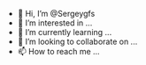 - 👋 Hi, I’m @Sergeygfs
- 👀 I’m interested in ...
- 🌱 I’m currently learning ...
- 💞️ I’m looking to collaborate on ...
- 📫 How to reach me ...

<!---
Sergeygfs/Sergeygfs is a ✨ special ✨ repository because its `README.md` (this file) appears on your GitHub profile.
You can click the Preview link to take a look at your changes.
--->
